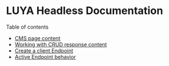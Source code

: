 # LUYA Headless Documentation

Table of contents

+ [CMS page content](cms.md)
+ [Working with CRUD response content](crud.md)
+ [Create a client Endpoint](endpoint.md)
+ [Active Endpoint behavior](active-endpoint.md)
